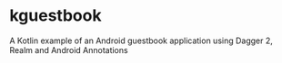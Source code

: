 # kguestbook
A Kotlin example of an Android guestbook application using Dagger 2, Realm and Android Annotations
